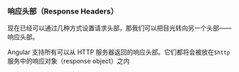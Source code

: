  ### 响应头部（Response Headers）

 现在已经可以通过几种方式设置请求头部，那我们可以把目光转向另一个头部——响应头部。

 Angular 支持所有可以从 HTTP 服务器返回的响应头部。它们都将会被放在`$http`服务中的响应对象（response object）之内